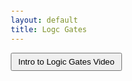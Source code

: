 ```yaml
---
layout: default
title: Logc Gates
---
```


<button onclick = "window.location.href='https://www.youtube.com/watch?v=fw-N9P38mi4';">Intro to Logic Gates Video</button>

<html lang="en">
<head>
    <meta charset="UTF-8">
    <meta name="viewport" content="width=device-width, initial-scale=1.0">
    <style>
        body {
            font-family: Arial, sans-serif;
            margin: 20px;
        }

        #info-section {
            margin-bottom: 20px;
        }

        table {
            border-collapse: collapse;
            width: 100%;
        }

        th, td {
            border: 1px solid #dddddd;
            text-align: center;
            padding: 10px;
        }

        th {
            background-color: #f2f2f2;
        }

        input {
            width: 50px;
        }

        img {
            max-width: 40px;
            max-height: 40px;
        }

        button {
            padding: 5px 10px;
            cursor: pointer;
        }
    </style>
    <script>
        function calculateOutput() {
            // Get input values
            var inputA = document.getElementById('inputA').checked;
            var inputB = document.getElementById('inputB').checked;

            // Logic gate calculations
            var andOutput = inputA && inputB;
            var orOutput = inputA || inputB;
            var notOutputA = !inputA;
            var notOutputB = !inputB;
            var xorOutput = (inputA || inputB) && !(inputA && inputB);
            var nandOutput = !(inputA && inputB);
            var norOutput = !(inputA || inputB);

            // Display results and gate images in the table
            document.getElementById('andOutput').innerText = andOutput;
            document.getElementById('orOutput').innerText = orOutput;
            document.getElementById('notOutputA').innerText = notOutputA;
            document.getElementById('notOutputB').innerText = notOutputB;
            document.getElementById('xorOutput').innerText = xorOutput;
            document.getElementById('nandOutput').innerText = nandOutput;
            document.getElementById('norOutput').innerText = norOutput;

            // Display gate images
            document.getElementById('andGateImg').src = andOutput ? 'https://de-iitr.vlabs.ac.in/exp/truth-table-gates/images/and.png' : 'https://de-iitr.vlabs.ac.in/exp/truth-table-gates/images/and.png';
            document.getElementById('orGateImg').src = orOutput ? 'https://upload.wikimedia.org/wikipedia/commons/thumb/4/4c/Or-gate-en.svg/1280px-Or-gate-en.svg.png' : 'https://upload.wikimedia.org/wikipedia/commons/thumb/4/4c/Or-gate-en.svg/1280px-Or-gate-en.svg.png';
            document.getElementById('notAGateImg').src = notOutputA ? 'https://upload.wikimedia.org/wikipedia/commons/thumb/9/9f/Not-gate-en.svg/1200px-Not-gate-en.svg.png' : 'https://upload.wikimedia.org/wikipedia/commons/thumb/9/9f/Not-gate-en.svg/1200px-Not-gate-en.svg.png';
            document.getElementById('notBGateImg').src = notOutputB ? 'https://upload.wikimedia.org/wikipedia/commons/thumb/9/9f/Not-gate-en.svg/1200px-Not-gate-en.svg.png' : 'https://upload.wikimedia.org/wikipedia/commons/thumb/9/9f/Not-gate-en.svg/1200px-Not-gate-en.svg.png';
            document.getElementById('xorGateImg').src = xorOutput ? 'https://minecraftredstonelogicgates.weebly.com/uploads/5/8/2/5/58256031/6893209_orig.png' : 'https://minecraftredstonelogicgates.weebly.com/uploads/5/8/2/5/58256031/6893209_orig.png';
            document.getElementById('nandGateImg').src = nandOutput ? 'https://upload.wikimedia.org/wikipedia/commons/thumb/5/58/Nand-gate-en.svg/2000px-Nand-gate-en.svg.png' : 'https://upload.wikimedia.org/wikipedia/commons/thumb/5/58/Nand-gate-en.svg/2000px-Nand-gate-en.svg.png';
            document.getElementById('norGateImg').src = norOutput ? 'https://upload.wikimedia.org/wikipedia/commons/thumb/c/c6/NOR_ANSI_Labelled.svg/1200px-NOR_ANSI_Labelled.svg.png' : 'https://upload.wikimedia.org/wikipedia/commons/thumb/c/c6/NOR_ANSI_Labelled.svg/1200px-NOR_ANSI_Labelled.svg.png';
        }
    </script>
</head>
<body>
    <div id="info-section">
        <h2>Complex Logic Gates</h2>
        <p>Explore the behavior of various logic gates by toggling input values.</p>
    </div>

    <table>
        <tr>
            <th>Input A</th>
            <th>Input B</th>
            <th>AND</th>
            <th>OR</th>
            <th>NOT A</th>
            <th>NOT B</th>
            <th>XOR</th>
            <th>NAND</th>
            <th>NOR</th>
        </tr>
        <tr>
            <td><input type="checkbox" id="inputA" onchange="calculateOutput()"></td>
            <td><input type="checkbox" id="inputB" onchange="calculateOutput()"></td>
            <td id="andOutput"></td>
            <td id="orOutput"></td>
            <td id="notOutputA"></td>
            <td id="notOutputB"></td>
            <td id="xorOutput"></td>
            <td id="nandOutput"></td>
            <td id="norOutput"></td>
        </tr>
        <tr>
            <td></td>
            <td></td>
            <td><img src="" alt="AND Gate" id="andGateImg"></td>
            <td><img src="" alt="OR Gate" id="orGateImg"></td>
            <td><img src="" alt="NOT A Gate" id="notAGateImg"></td>
            <td><img src="" alt="NOT B Gate" id="notBGateImg"></td>
            <td><img src="" alt="XOR Gate" id="xorGateImg"></td>
            <td><img src="" alt="NAND Gate" id="nandGateImg"></td>
            <td><img src="" alt="NOR Gate" id="norGateImg"></td>
        </tr>
    </table>
</body>
</html>
